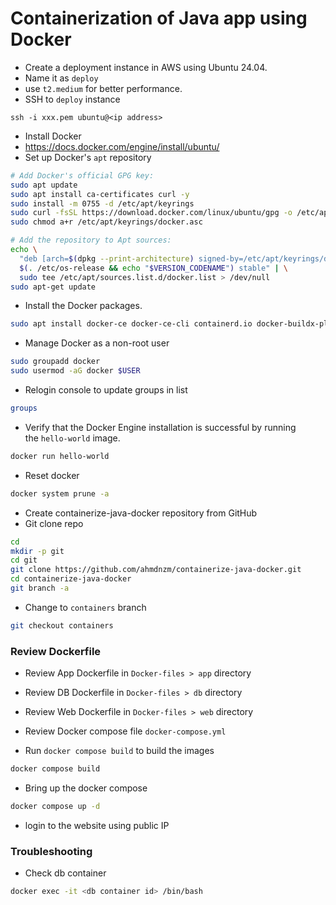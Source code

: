 # Containerization of Java app using Docker

- Create a deployment instance in AWS using Ubuntu 24.04. 
- Name it as `deploy`
- use `t2.medium` for better performance.
- SSH to `deploy` instance
``` 
ssh -i xxx.pem ubuntu@<ip address>
```
- Install Docker
- https://docs.docker.com/engine/install/ubuntu/
- Set up Docker's `apt` repository

```bash
# Add Docker's official GPG key:
sudo apt update
sudo apt install ca-certificates curl -y
sudo install -m 0755 -d /etc/apt/keyrings
sudo curl -fsSL https://download.docker.com/linux/ubuntu/gpg -o /etc/apt/keyrings/docker.asc
sudo chmod a+r /etc/apt/keyrings/docker.asc

# Add the repository to Apt sources:
echo \
  "deb [arch=$(dpkg --print-architecture) signed-by=/etc/apt/keyrings/docker.asc] https://download.docker.com/linux/ubuntu \
  $(. /etc/os-release && echo "$VERSION_CODENAME") stable" | \
  sudo tee /etc/apt/sources.list.d/docker.list > /dev/null
sudo apt-get update
```

- Install the Docker packages.

```bash
sudo apt install docker-ce docker-ce-cli containerd.io docker-buildx-plugin docker-compose-plugin -y
```

- Manage Docker as a non-root user

```bash
sudo groupadd docker
sudo usermod -aG docker $USER
```

- Relogin console to update groups in list

```bash
groups
```

- Verify that the Docker Engine installation is successful by running the `hello-world` image.

```bash
docker run hello-world
```

- Reset docker

```bash
docker system prune -a
```

- Create containerize-java-docker repository from GitHub
- Git clone repo

```bash
cd
mkdir -p git
cd git
git clone https://github.com/ahmdnzm/containerize-java-docker.git
cd containerize-java-docker
git branch -a
```

- Change to `containers` branch

```bash
git checkout containers
```
### Review Dockerfile

- Review App Dockerfile in `Docker-files > app` directory
- Review DB Dockerfile in `Docker-files > db` directory
- Review Web Dockerfile in `Docker-files > web` directory

- Review Docker compose file `docker-compose.yml`


- Run `docker compose build` to build the images

```bash
docker compose build
```

- Bring up the docker compose

```bash
docker compose up -d
```
- login to the website using public IP

### Troubleshooting

- Check db container
```bash
docker exec -it <db container id> /bin/bash
```